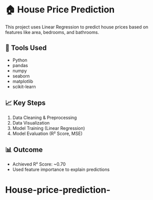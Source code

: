 # 🏠 House Price Prediction

This project uses Linear Regression to predict house prices based on features like area, bedrooms, and bathrooms.

## 🔧 Tools Used
- Python
- pandas
- numpy
- seaborn
- matplotlib
- scikit-learn

## 📈 Key Steps
1. Data Cleaning & Preprocessing
2. Data Visualization
3. Model Training (Linear Regression)
4. Model Evaluation (R² Score, MSE)

## 📊 Outcome
- Achieved R² Score: ~0.70
- Used feature importance to explain predictions
# House-price-prediction-
